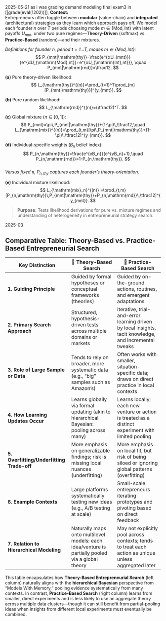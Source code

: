 2025-05-21
as i was grading demand modeling final exam3 in [[grade(eval(1202))]],
**Context:**  
Entrepreneurs often toggle between **modular** (value-chain) and **integrated** (architectural) strategies as they learn which approach pays off. We model each founder $n$ over $T$ periods choosing mode $m\in\{\mathrm{Mod},\mathrm{Int}\}$ with latent payoffs $U_{mnt}$, under two pure regimes—**Theory-Driven** (softmax) vs. **Practice-Based** (random)—and their mixtures.

_Definitions for founder $n$, period $t=1\ldots T$, modes $m\in\{\mathrm{Mod},\mathrm{Int}\}$:_  
$$
P_{mnt|\mathrm{thy}}=\frac{e^{αU_{mnt}}}{e^{αU_{\mathrm{Mod},nt}}+e^{αU_{\mathrm{Int},nt}}},
\quad
P_{mnt|\mathrm{rnd}}=\tfrac12.
$$

**(a)** Pure theory-driven likelihood:  
$$
L_{\mathrm{thy}}^{(n)}=\prod_{t=1}^T\prod_{m}[P_{mnt|\mathrm{thy}}]^{y_{mnt}}.
$$

**(b)** Pure random likelihood:  
$$
L_{\mathrm{rnd}}^{(n)}=(\tfrac12)^T.
$$

**(c)** Global mixture ($\pi\in[0,1]$):  
$$
P_{mnt}=\pi\,P_{mnt|\mathrm{thy}}+(1-\pi)\,\tfrac12,\quad
L_{\mathrm{mix}}^{(n)}=\prod_{t,m}[\pi\,P_{mnt|\mathrm{thy}}+(1-\pi)\,\tfrac12]^{y_{mnt}}.
$$

**(d)** Individual-specific weights ($B_n$ belief index):  
$$
P_{n,\mathrm{thy}}=\frac{e^{γB_n}}{e^{γB_n}+1},\quad
P_{n,\mathrm{rnd}}=1-P_{n,\mathrm{thy}}.
$$  
_Versus fixed $\pi$, $P_{n,\mathrm{thy}}$ captures each founder’s theory-orientation._

**(e)** Individual mixture likelihood:  
$$
L_{\mathrm{mix}_n}^{(n)}
=\prod_{t,m}[P_{n,\mathrm{thy}}\,P_{mnt|\mathrm{thy}}+P_{n,\mathrm{rnd}}\,\tfrac12]^{y_{mnt}}.
$$

> **Purpose:** Tests likelihood derivations for pure vs. mixture regimes and understanding of heterogeneity in entrepreneurial strategy search.  

2025-03
## **Comparative Table: Theory-Based vs. Practice-Based Entrepreneurial Search**

| **Key Distinction**                               | **🧠 Theory-Based Search**                                                             | **🤜 Practice-Based Search**                                                                         |
|----------------------------------------------------|-----------------------------------------------------------------------------------------|-------------------------------------------------------------------------------------------------------|
| **1. Guiding Principle**                           | Guided by formal hypotheses or conceptual frameworks (theories)                         | Guided by on-the-ground actions, routines, and emergent adaptations                                   |
| **2. Primary Search Approach**                     | Structured, hypothesis-driven tests across multiple domains or markets                  | Iterative, trial-and-error learning driven by local insights, tacit knowledge, and incremental tweaks |
| **3. Role of Large Sample or Data**               | Tends to rely on broader, more systematic data (e.g., “big” samples such as Amazon’s)    | Often works with smaller, situation-specific data; draws on direct practice in local contexts         |
| **4. How Learning Updates Occur**                  | Learns globally via formal updating (akin to hierarchical Bayesian: pooling across many) | Learns locally; each new venture or action is treated as a distinct experiment with limited pooling   |
| **5. Overfitting/Underfitting Trade-off**          | More emphasis on generalizable findings; risk is missing local nuances (underfitting)    | More emphasis on local fit, but risk of being siloed or ignoring global patterns (overfitting)        |
| **6. Example Contexts**                            | Large platforms systematically testing new ideas (e.g., A/B testing at scale)            | Small-scale entrepreneurs iterating prototypes and pivoting based on direct feedback                  |
| **7. Relation to Hierarchical Modeling**           | Naturally maps onto multilevel models: each idea/venture is partially pooled via a global theory | May not explicitly pool across contexts; tends to treat each action as unique unless aggregated later |

This table encapsulates how **Theory-Based Entrepreneurial Search** (left column) naturally aligns with the **hierarchical Bayesian** perspective from “Models With Memory,” pooling evidence systematically from many contexts. In contrast, **Practice-Based Search** (right column) learns from smaller, direct experiments and is less likely to use an aggregate theory across multiple data clusters—though it can still benefit from partial-pooling ideas when insights from different local experiments must eventually be combined. 

